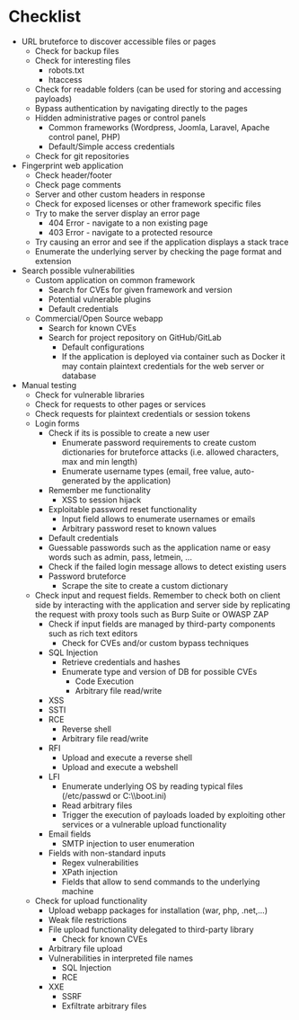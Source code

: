 # Checklist

* URL bruteforce to discover accessible files or pages
  * Check for backup files
  * Check for interesting files
    * robots.txt
    * htaccess
  * Check for readable folders (can be used for storing and accessing payloads)
  * Bypass authentication by navigating directly to the pages
  * Hidden administrative pages or control panels
    * Common frameworks (Wordpress, Joomla, Laravel, Apache control panel, PHP)
    * Default/Simple access credentials
  * Check for git repositories
* Fingerprint web application
  * Check header/footer
  * Check page comments
  * Server and other custom headers in response
  * Check for exposed licenses or other framework specific files
  * Try to make the server display an error page
    * 404 Error - navigate to a non existing page
    * 403 Error - navigate to a protected resource
  * Try causing an error and see if the application displays a stack trace
  * Enumerate the underlying server by checking the page format and extension
* Search possible vulnerabilities
  * Custom application on common framework
    * Search for CVEs for given framework and version
    * Potential vulnerable plugins
    * Default credentials
  * Commercial/Open Source webapp
    * Search for known CVEs
    * Search for project repository on GitHub/GitLab
      * Default configurations
      * If the application is deployed via container such as Docker it may contain plaintext credentials for the web server or database
* Manual testing
  * Check for vulnerable libraries
  * Check for requests to other pages or services
  * Check requests for plaintext credentials or session tokens
  * Login forms
    * Check if its is possible to create a new user
      * Enumerate password requirements to create custom dictionaries for bruteforce attacks (i.e. allowed characters, max and min length)
      * Enumerate username types (email, free value, auto-generated by the application)
    * Remember me functionality
      * XSS to session hijack
    * Exploitable password reset functionality
      * Input field allows to enumerate usernames or emails
      * Arbitrary password reset to known values
    * Default credentials
    * Guessable passwords such as the application name or easy words such as admin, pass, letmein, ...
    * Check if the failed login message allows to detect existing users
    * Password bruteforce
      * Scrape the site to create a custom dictionary
  * Check input and request fields. Remember to check both on client side by interacting with the application and server side by replicating the request with proxy tools such as Burp Suite or OWASP ZAP
    * Check if input fields are managed by third-party components such as rich text editors
      * Check for CVEs and/or custom bypass techniques
    * SQL Injection
      * Retrieve credentials and hashes
      * Enumerate type and version of DB for possible CVEs
        * Code Execution
        * Arbitrary file read/write
    * XSS
    * SSTI
    * RCE
      * Reverse shell
      * Arbitrary file read/write
    * RFI
      * Upload and execute a reverse shell
      * Upload and execute a webshell
    * LFI
      * Enumerate underlying OS by reading typical files (/etc/passwd or C:\\\boot.ini)
      * Read arbitrary files
      * Trigger the execution of payloads loaded by exploiting other services or a vulnerable upload functionality
    * Email fields
      * SMTP injection to user enumeration
    * Fields with non-standard inputs
      * Regex vulnerabilities
      * XPath injection
      * Fields that allow to send commands to the underlying machine
  * Check for upload functionality
    * Upload webapp packages for installation (war, php, .net,...)
    * Weak file restrictions
    * File upload functionality delegated to third-party library
      * Check for known CVEs
    * Arbitrary file upload
    * Vulnerabilities in interpreted file names
      * SQL Injection
      * RCE
    * XXE
      * SSRF
      * Exfiltrate arbitrary files
